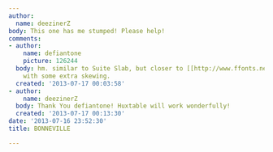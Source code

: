 ```yaml
---
author:
  name: deezinerZ
body: This one has me stumped! Please help!
comments:
- author:
    name: defiantone
    picture: 126244
  body: hm. similar to Suite Slab, but closer to [[http://www.ffonts.net/Huxtable-Regular.font|Huxtable]]
    with some extra skewing.
  created: '2013-07-17 00:03:58'
- author:
    name: deezinerZ
  body: Thank You defiantone! Huxtable will work wonderfully!
  created: '2013-07-17 00:13:30'
date: '2013-07-16 23:52:30'
title: BONNEVILLE

---
```

